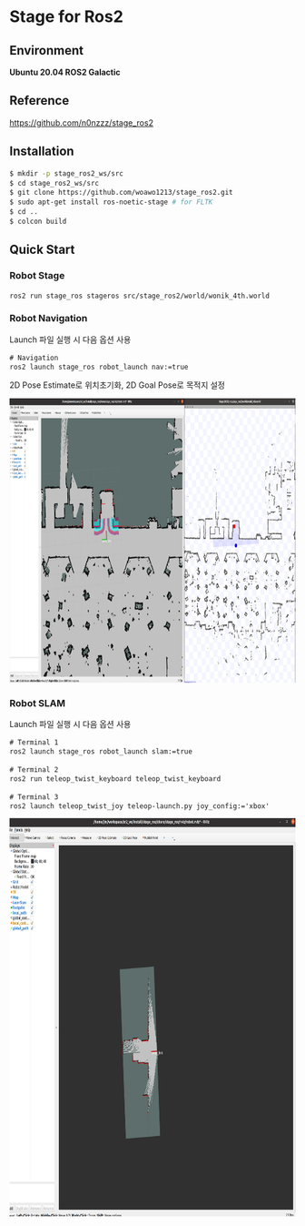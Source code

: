 # Stage for Ros2
 
## Environment
**Ubuntu 20.04 ROS2 Galactic**

## Reference
https://github.com/n0nzzz/stage_ros2

## Installation
```bash
$ mkdir -p stage_ros2_ws/src
$ cd stage_ros2_ws/src
$ git clone https://github.com/woawo1213/stage_ros2.git
$ sudo apt-get install ros-noetic-stage # for FLTK
$ cd ..
$ colcon build
```

## Quick Start

### Robot Stage
```
ros2 run stage_ros stageros src/stage_ros2/world/wonik_4th.world
```


### Robot Navigation
Launch 파일 실행 시 다음 옵션 사용

```
# Navigation
ros2 launch stage_ros robot_launch nav:=true
```
2D Pose Estimate로 위치초기화, 2D Goal Pose로 목적지 설정

<img src="doc/nav.png" width="1000" height="500">

### Robot SLAM
Launch 파일 실행 시 다음 옵션 사용
```
# Terminal 1
ros2 launch stage_ros robot_launch slam:=true

# Terminal 2
ros2 run teleop_twist_keyboard teleop_twist_keyboard

# Terminal 3
ros2 launch teleop_twist_joy teleop-launch.py joy_config:='xbox'
```
<img src="doc/slam.png" width="700" height="700">